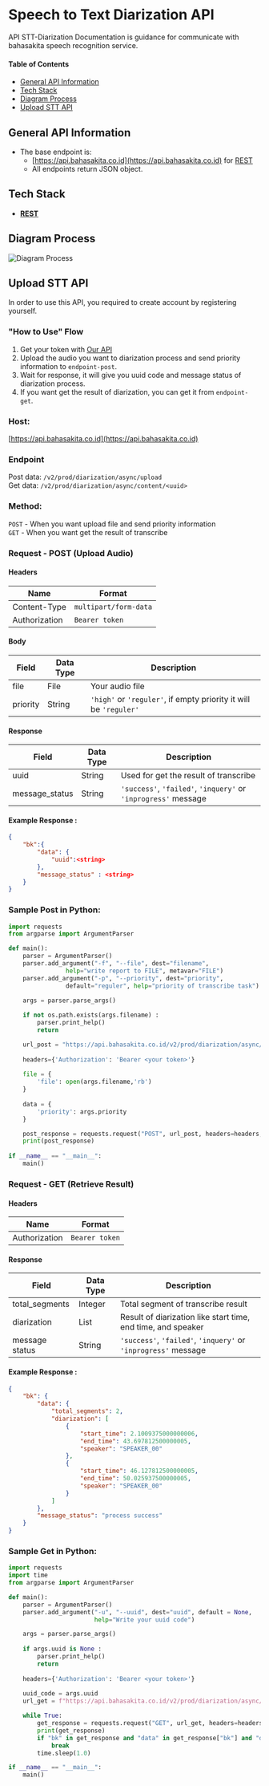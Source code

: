 # **Speech to Text Diarization API**
API STT-Diarization Documentation is guidance for communicate with bahasakita speech recognition service.

#### **Table of Contents**
  - [General API Information](#general-api-information)
  - [Tech Stack](#tech-stack)
  - [Diagram Process](#diagram-process)
  - [Upload STT API](#upload-stt-api) 

## **General API Information**
  - The base endpoint is: 
    - [https://api.bahasakita.co.id](https://api.bahasakita.co.id) for [REST](https://restfulapi.net/)
     - All endpoints return JSON object.

## **Tech Stack**
  - **[REST](https://restfulapi.net/)**  

## **Diagram Process**
  ![Diagram Process](/asset/stt-diarization.png "Diagram Process")
 
 
## **Upload STT API**
  In order to use this API, you required to create account by registering yourself.

### **"How to Use" Flow**
  1. Get your token with [Our API](./Auth-API.md) 
  2. Upload the audio you want to diarization process and send priority information to `endpoint-post`. 
  3. Wait for response, it will give you uuid code and message status of diarization process.
  4. If you want get the result of diarization, you can get it from `endpoint-get`.
   
### **Host:**
  [https://api.bahasakita.co.id](https://api.bahasakita.co.id)

### **Endpoint**
 Post data: `/v2/prod/diarization/async/upload` \
 Get data: `/v2/prod/diarization/async/content/<uuid>`

### **Method:**
  `POST` - When you want upload file and send priority information \
  `GET` - When you want get the result of transcribe 

### **Request - POST** (Upload Audio)
#### **Headers**
  | Name | Format |
  | ------ | ------ |
  | Content-Type | `multipart/form-data` |
  | Authorization | `Bearer token` |

#### **Body**
  | Field | Data Type | Description |
  | ------ | ------ | ------ |
  | file | File | Your audio file  |
  | priority | String | `'high'` or `'reguler'`, if empty priority it will be `'reguler'` |

#### **Response**
  | Field | Data Type | Description |
  | ------ | ------ | ------ |
  | uuid | String | Used for get the result of transcribe |
  | message_status | String | `'success'`, `'failed'`, `'inquery'` or `'inprogress'` message |

#### **Example Response :**
```json
{
    "bk":{
        "data": { 
            "uuid":<string>
        },
        "message_status" : <string> 
    }
}
```
### **Sample Post in Python:**
```python
import requests
from argparse import ArgumentParser

def main():
    parser = ArgumentParser()
    parser.add_argument("-f", "--file", dest="filename",
                help="write report to FILE", metavar="FILE")
    parser.add_argument("-p", "--priority", dest="priority",
                default="reguler", help="priority of transcribe task")

    args = parser.parse_args()
    
    if not os.path.exists(args.filename) :
        parser.print_help()
        return

    url_post = "https://api.bahasakita.co.id/v2/prod/diarization/async/upload"
    
    headers={'Authorization': 'Bearer <your token>'}
    
    file = {
        'file': open(args.filename,'rb')
    }
    
    data = {
        'priority': args.priority
    }

    post_response = requests.request("POST", url_post, headers=headers, files=file, data=data).json()
    print(post_response)
    
if __name__ == "__main__":
    main()
```

### **Request - GET** (Retrieve Result)
#### **Headers**
  | Name | Format |
  | ------ | ------ |
  | Authorization | `Bearer token` |

#### **Response**
  | Field | Data Type | Description |
  | ------ | ------ | ------ |
  | total_segments | Integer | Total segment of transcribe result |
  | diarization | List | Result of diarization like start time, end time, and speaker|
  | message status | String | `'success'`, `'failed'`, `'inquery'` or `'inprogress'` message |

#### **Example Response :**
```json
{
    "bk": {
        "data": {
            "total_segments": 2,
            "diarization": [
                {
                    "start_time": 2.1009375000000006,
                    "end_time": 43.697812500000005,
                    "speaker": "SPEAKER_00"
                },
                {
                    "start_time": 46.127812500000005,
                    "end_time": 50.025937500000005,
                    "speaker": "SPEAKER_00"
                }
            ]
        },
        "message_status": "process success"
    }
}
```



### **Sample Get in Python:**
```python
import requests
import time
from argparse import ArgumentParser

def main():
    parser = ArgumentParser()
    parser.add_argument("-u", "--uuid", dest="uuid", default = None,
                        help="Write your uuid code")

    args = parser.parse_args()
    
    if args.uuid is None :
        parser.print_help()
        return
    
    headers={'Authorization': 'Bearer <your token>'}
    
    uuid_code = args.uuid    
    url_get = f"https://api.bahasakita.co.id/v2/prod/diarization/async/content/{uuid_code}"

    while True:
        get_response = requests.request("GET", url_get, headers=headers).json()
        print(get_response)
        if "bk" in get_response and "data" in get_response["bk"] and "diarization" in get_response["bk"]["data"]:
            break
        time.sleep(1.0)

if __name__ == "__main__":
    main()
```